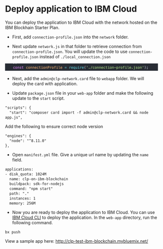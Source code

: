 # Deploy application to IBM Cloud

You can deploy the application to IBM Cloud with the network hosted on the IBM Blockhain Starter Plan.

* First, add `connection-profile.json` into the `network` folder.


* Next update `network.js` in that folder to retrieve connection from `connection-profile.json`.  You will update the code to use `connection-profile.json` instead of `./local_connection.json`

<p align="center">
  <img width="800"  src="doc-images/connection-profile-code.png">
</p>


* Next, add the `admin@clp-network.card` file to `webapp` folder.  We will deploy the card with application.

* Update `package.json` file in your `web-app` folder and make the following update to the `start` script.
```
"scripts": {
  "start": "composer card import -f admin@clp-network.card && node app.js",
```
Add the following to ensure correct node version
```
"engines": {
  "node": "^8.11.0"
},
```

* Open `manifest.yml` file. Give a unique url name by updating the `name` field.
```
applications:
- disk_quota: 1024M
  name: clp-on-ibm-blockchain
  buildpack: sdk-for-nodejs
  command: "npm start"
  path: "."
  instances: 1
  memory: 256M
```

* Now you are ready to deploy the application to IBM Cloud.  You can use [IBM Cloud CLI](https://console.bluemix.net/docs/cli/reference/bluemix_cli/download_cli.html#download_install) to deploy the application.  In the `web-app` directory, run the following command.

```
bx push
```

View a sample app here: http://clp-test-ibm-blockchain.mybluemix.net/
